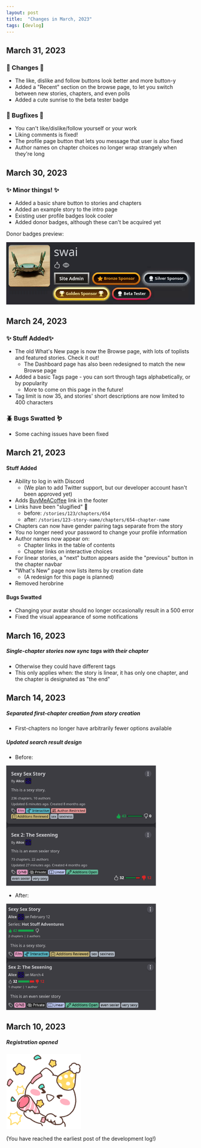 ```yaml
---
layout: post
title:  "Changes in March, 2023"
tags: [devlog]
---
```


## March 31, 2023

### 📣 Changes 📣 
- The like, dislike and follow buttons look better and more button-y
- Added a "Recent" section on the browse page, to let you switch between new stories, chapters, and even polls
- Added a cute sunrise to the beta tester badge

### 🐞 Bugfixes 🐞 
- You can't like/dislike/follow yourself or your work
- Liking comments is fixed!
- The profile page button that lets you message that user is also fixed
- Author names on chapter choices no longer wrap strangely when they're long

## March 30, 2023

### ✨ Minor things! ✨ 

- Added a basic share button to stories and chapters
- Added an example story to the intro page
- Existing user profile badges look cooler
- Added donor badges, although these can't be acquired yet

Donor badges preview:

<img src="/assets/img/badge_preview.gif" width="600px" alt="search after">

## March 24, 2023

### ✨ Stuff Added✨ 

- The old What's New page is now the Browse page, with lots of toplists and featured stories. Check it out! 
  - The Dashboard page has also been redesigned to match the new Browse page
- Added a basic Tags page - you can sort through tags alphabetically, or by popularity
  - More to come on this page in the future!
- Tag limit is now 35, and stories' short descriptions are now limited to 400 characters

### 🪲 Bugs Swatted 🪱 
- Some caching issues have been fixed

## March 21, 2023

#### Stuff Added

- Ability to log in with Discord
    - (We plan to add Twitter support, but our developer account hasn't been approved yet)
- Adds [BuyMeACoffee](https://www.buymeacoffee.com/collaberotica) link in the footer
- Links have been "slugified" 🐌
    - before: `/stories/123/chapters/654`
    - after: `/stories/123-story-name/chapters/654-chapter-name`
- Chapters can now have gender pairing tags separate from the story
- You no longer need your password to change your profile information 
- Author names now appear on:
  - Chapter links in the table of contents
  - Chapter links on interactive choices
- For linear stories, a "next" button appears aside the "previous" button in the chapter navbar
- "What's New" page now lists items by creation date
  - (A redesign for this page is planned)
- Removed herobrine

#### Bugs Swatted

- Changing your avatar should no longer occasionally result in a 500 error
- Fixed the visual appearance of some notifications


## March 16, 2023

##### Single-chapter stories now sync tags with their chapter

- Otherwise they could have different tags
- This only applies when: the story is linear, it has only one chapter, and the chapter is designated as "the end"

## March 14, 2023

##### Separated first-chapter creation from story creation

- First-chapters no longer have arbitrarily fewer options available

##### Updated search result design


- Before:

<img src="/assets/img/323s2.png" width="400px" alt="search after">

- After:

<img src="/assets/img/323s1.png" width="400px" alt="search before">

## March 10, 2023

##### Registration opened

<img src="/assets/img/yay.png" width="200px" height="200px" alt="party popper">

(You have reached the earliest post of the development log!)
